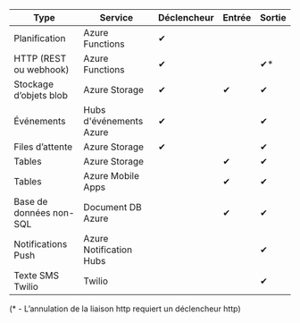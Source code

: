 | Type | Service | Déclencheur | Entrée | Sortie |
| --- | --- | --- | --- | --- |
| Planification |Azure Functions |&#10004; | | |
| HTTP (REST ou webhook) |Azure Functions |&#10004; | |&#10004;\* |
| Stockage d’objets blob |Azure Storage |&#10004; |&#10004; |&#10004; |
| Événements |Hubs d'événements Azure |&#10004; | |&#10004; |
| Files d’attente |Azure Storage |&#10004; | |&#10004; |
| Tables |Azure Storage | |&#10004; |&#10004; |
| Tables |Azure Mobile Apps | |&#10004; |&#10004; |
| Base de données non-SQL |Document DB Azure | |&#10004; |&#10004; |
| Notifications Push |Azure Notification Hubs | | |&#10004; |
| Texte SMS Twilio |Twilio | | |&#10004; |

(\* - L’annulation de la liaison http requiert un déclencheur http)



<!--HONumber=Nov16_HO3-->


